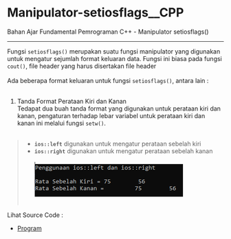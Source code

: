 # Manipulator-setiosflags__CPP
Bahan Ajar Fundamental Pemrograman C++ - Manipulator setiosflags()<br>

---

Fungsi <code>setiosflags()</code> merupakan suatu fungsi manipulator yang digunakan untuk mengatur sejumlah format keluaran data.
Fungsi ini biasa pada fungsi <code>cout()</code>, file header yang harus disertakan file header <code><iomanip></code><br><br>
Ada beberapa format keluaran untuk fungsi <code>setiosflags()</code>, antara lain :<br><br>
1. Tanda Format Perataan Kiri dan Kanan<br>
Tedapat dua buah tanda format yang digunakan untuk perataan kiri dan kanan,
pengaturan terhadap lebar variabel untuk perataan kiri dan kanan ini melalui fungsi <code>setw()</code>.<br><br>
> * <code><b>ios::left</b></code> digunakan untuk mengatur perataan sebelah kiri
> * <code><b>ios::right</b></code> digunakan untuk mengatur perataan sebelah kanan<br><br>
<img src="https://github.com/RizkyKhapidsyah/Manipulator-setiosflags__CPP/blob/master/Manipulator-setiosflags__CPP/Result/001.PNG"><br><br>

Lihat Source Code : <br>
- <a href="https://github.com/RizkyKhapidsyah/Manipulator-setiosflags__CPP/blob/master/Manipulator-setiosflags__CPP/Source.cpp">Program</a>
